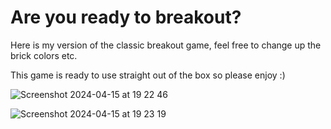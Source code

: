 <h1>Are you ready to breakout?</h1>

Here is my version of the classic breakout game, feel free to change up the brick colors etc.

This game is ready to use straight out of the box so please enjoy :)

![Screenshot 2024-04-15 at 19 22 46](https://github.com/user-attachments/assets/ad78eda6-50bb-484e-8243-0a2722a8b87a)

![Screenshot 2024-04-15 at 19 23 19](https://github.com/user-attachments/assets/994e5d89-6cc9-44a6-9438-8d155bfe0dab)
